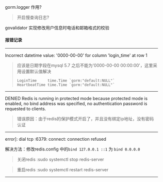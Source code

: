 




gorm.logger 作用?
> 开启慢查询日志?

govalidator 实现修改用户信息时电话和邮箱格式的校验








#### 报错记录

---
Incorrect datetime value: '0000-00-00' for column 'login_time' at row 1
> 应该是日期字段在mysql 5.7 之后不能为'0000-00-00 00:00:00'，这里采用设置默认值解决
> ```
> LoginTime     time.Time `gorm:"default:NULL"`
> HeartbeatTime time.Time `gorm:"default:NULL"`
> ```
---
DENIED Redis is running in protected mode because protected mode is enabled, no bind address was specified, no authentication password is requested to clients.
> 错误原因：由于redis的保护模式开启了，并且没有绑定ip地址，没有密码认证

---

error]: dial tcp :6379: connect: connection refused

解决方法：修改redis.config 中的`bind 127.0.0.1 ::1` 为 `bind 0.0.0.0`
>关闭redis :sudo systemctl stop redis-server 

>重启redis :sudo systemctl restart redis-server 


---
